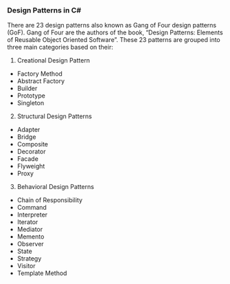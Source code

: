 ### Design Patterns in C\#

There are 23 design patterns also known as Gang of Four design patterns (GoF). Gang of Four are the authors of the book, “Design Patterns: Elements of Reusable Object Oriented Software”. These 23 patterns are grouped into three main categories based on their:

1. Creational Design Pattern
 * Factory Method
 * Abstract Factory
 * Builder
 * Prototype
 * Singleton
2. Structural Design Patterns
 * Adapter
 * Bridge
 * Composite
 * Decorator
 * Facade
 * Flyweight
 * Proxy
3. Behavioral Design Patterns
 * Chain of Responsibility
 * Command
 * Interpreter
 * Iterator
 * Mediator
 * Memento
 * Observer
 * State
 * Strategy
 * Visitor
 * Template Method

